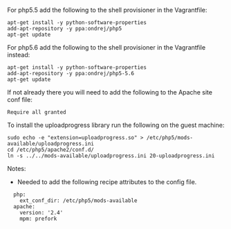 For php5.5 add the following to the shell provisioner in the Vagrantfile:

```
apt-get install -y python-software-properties
add-apt-repository -y ppa:ondrej/php5
apt-get update
```

For php5.6 add the following to the shell provisioner in the Vagrantfile instead:

```
apt-get install -y python-software-properties
add-apt-repository -y ppa:ondrej/php5-5.6
apt-get update
```


If not already there you will need to add the following to the Apache site conf
file:

```
Require all granted
```

To install the uploadprogress library run the following on the guest machine:

```
sudo echo -e "extension=uploadprogress.so" > /etc/php5/mods-available/uploadprogress.ini
cd /etc/php5/apache2/conf.d/
ln -s ../../mods-available/uploadprogress.ini 20-uploadprogress.ini
```

Notes:

* Needed to add the following recipe attributes to the config file.

```
  php:
    ext_conf_dir: /etc/php5/mods-available
  apache:
    version: '2.4'
    mpm: prefork
```
